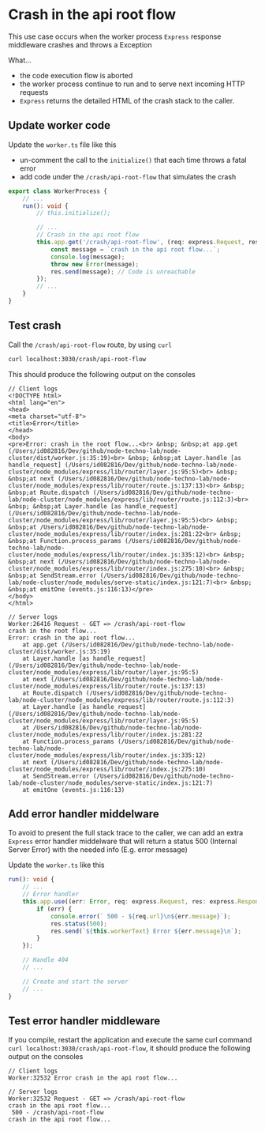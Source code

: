 # Crash in the api root flow

This use case occurs when the worker process `Express` response middleware crashes and throws a Exception

What...
* the code execution flow is aborted
* the worker process continue to run and to serve next incoming HTTP requests
* `Express` returns the detailed HTML of the crash stack to the caller.

## Update worker code

Update the `worker.ts` file like this

* un-comment the call to the `initialize()` that each time throws a fatal error
* add code under the `/crash/api-root-flow` that simulates the crash

```typescript
export class WorkerProcess {
    // ...
    run(): void {
        // this.initialize();

        // ...
        // Crash in the api root flow
        this.app.get('/crash/api-root-flow', (req: express.Request, res: express.Response, next: express.NextFunction): any => {
            const message = `crash in the api root flow...`;
            console.log(message);
            throw new Error(message);
            res.send(message); // Code is unreachable
        });
        // ...
    }
}
```

## Test crash

Call the `/crash/api-root-flow` route, by using `curl` 

```bash
curl localhost:3030/crash/api-root-flow
````

This should produce the following output on the consoles

```text
// Client logs
<!DOCTYPE html>
<html lang="en">
<head>
<meta charset="utf-8">
<title>Error</title>
</head>
<body>
<pre>Error: crash in the root flow...<br> &nbsp; &nbsp;at app.get (/Users/id082816/Dev/github/node-techno-lab/node-cluster/dist/worker.js:35:19)<br> &nbsp; &nbsp;at Layer.handle [as handle_request] (/Users/id082816/Dev/github/node-techno-lab/node-cluster/node_modules/express/lib/router/layer.js:95:5)<br> &nbsp; &nbsp;at next (/Users/id082816/Dev/github/node-techno-lab/node-cluster/node_modules/express/lib/router/route.js:137:13)<br> &nbsp; &nbsp;at Route.dispatch (/Users/id082816/Dev/github/node-techno-lab/node-cluster/node_modules/express/lib/router/route.js:112:3)<br> &nbsp; &nbsp;at Layer.handle [as handle_request] (/Users/id082816/Dev/github/node-techno-lab/node-cluster/node_modules/express/lib/router/layer.js:95:5)<br> &nbsp; &nbsp;at /Users/id082816/Dev/github/node-techno-lab/node-cluster/node_modules/express/lib/router/index.js:281:22<br> &nbsp; &nbsp;at Function.process_params (/Users/id082816/Dev/github/node-techno-lab/node-cluster/node_modules/express/lib/router/index.js:335:12)<br> &nbsp; &nbsp;at next (/Users/id082816/Dev/github/node-techno-lab/node-cluster/node_modules/express/lib/router/index.js:275:10)<br> &nbsp; &nbsp;at SendStream.error (/Users/id082816/Dev/github/node-techno-lab/node-cluster/node_modules/serve-static/index.js:121:7)<br> &nbsp; &nbsp;at emitOne (events.js:116:13)</pre>
</body>
</html>

// Server logs
Worker:26416 Request - GET => /crash/api-root-flow
crash in the root flow...
Error: crash in the api root flow...
    at app.get (/Users/id082816/Dev/github/node-techno-lab/node-cluster/dist/worker.js:35:19)
    at Layer.handle [as handle_request] (/Users/id082816/Dev/github/node-techno-lab/node-cluster/node_modules/express/lib/router/layer.js:95:5)
    at next (/Users/id082816/Dev/github/node-techno-lab/node-cluster/node_modules/express/lib/router/route.js:137:13)
    at Route.dispatch (/Users/id082816/Dev/github/node-techno-lab/node-cluster/node_modules/express/lib/router/route.js:112:3)
    at Layer.handle [as handle_request] (/Users/id082816/Dev/github/node-techno-lab/node-cluster/node_modules/express/lib/router/layer.js:95:5)
    at /Users/id082816/Dev/github/node-techno-lab/node-cluster/node_modules/express/lib/router/index.js:281:22
    at Function.process_params (/Users/id082816/Dev/github/node-techno-lab/node-cluster/node_modules/express/lib/router/index.js:335:12)
    at next (/Users/id082816/Dev/github/node-techno-lab/node-cluster/node_modules/express/lib/router/index.js:275:10)
    at SendStream.error (/Users/id082816/Dev/github/node-techno-lab/node-cluster/node_modules/serve-static/index.js:121:7)
    at emitOne (events.js:116:13)
```

## Add error handler middelware

To avoid to present the full stack trace to the caller, we can add an extra `Express` error handler middelware that will return a status 500 (Internal Server Error) with the needed info (E.g. error message) 

Update the `worker.ts` like this

```typescript
run(): void {
    // ...
    // Error handler
    this.app.use((err: Error, req: express.Request, res: express.Response, next: express.NextFunction): any => {
        if (err) {
            console.error(` 500 - ${req.url}\n${err.message}`);
            res.status(500);
            res.send(`${this.workerText} Error ${err.message}\n`);
        }
    });

    // Handle 404
    // ...

    // Create and start the server
    // ...
}
```

## Test error handler middleware

If you compile, restart the application and execute the same curl command `curl localhost:3030/crash/api-root-flow`, it should produce the following output on the consoles

```text
// Client logs
Worker:32532 Error crash in the api root flow...

// Server logs
Worker:32532 Request - GET => /crash/api-root-flow
crash in the api root flow...
 500 - /crash/api-root-flow
crash in the api root flow...
```
